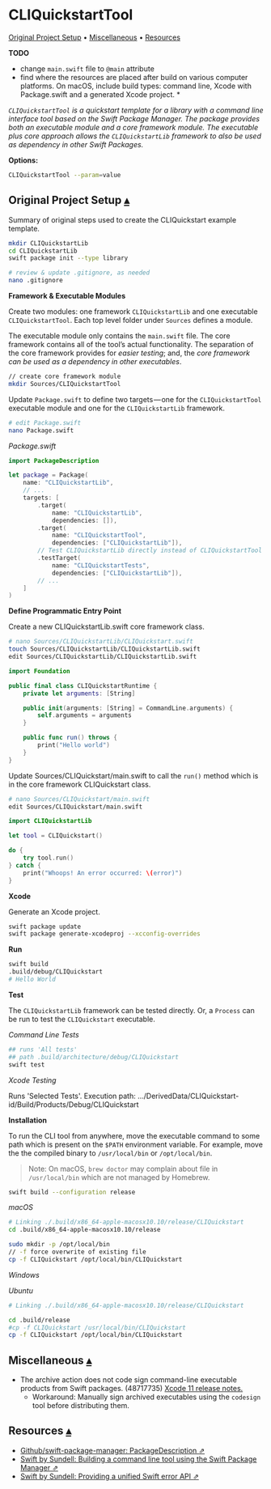 # CLIQuickstartTool

<a id="contents"></a>
[Original Project Setup](#original-project-setup-) • 
[Miscellaneous](#miscellaneous-) • 
[Resources](#resources-) 

**TODO**

* change `main.swift` file to `@main` attribute
* find where the resources are placed after build on various computer platforms. On macOS, include build types: command line, Xcode with Package.swift and a generated Xcode project.
    * 

_`CLIQuickstartTool` is a quickstart template for a library with a command line interface tool based on the Swift Package Manager.  The package provides both an executable module and a core framework module.  The executable plus core approach allows the `CLIQuickstartLib` framework to also be used as dependency in other Swift Packages._

**Options:**

```sh
CLIQuickstartTool --param=value
```

## Original Project Setup <a id="original-project-setup-"></a>[▴](#contents)

Summary of original steps used to create the CLIQuickstart example template.

``` sh
mkdir CLIQuickstartLib
cd CLIQuickstartLib
swift package init --type library

# review & update .gitignore, as needed
nano .gitignore
```

**Framework & Executable Modules**

Create two modules: one framework `CLIQuickstartLib` and one executable `CLIQuickstartTool`. Each top level folder under `Sources` defines a module.

The executable module only contains the `main.swift` file. The core framework contains all of the tool’s actual functionality.  The separation of the core framework provides for *easier testing*; and, the *core framework can be used as a dependency in other executables*.

``` sh
// create core framework module
mkdir Sources/CLIQuickstartTool
```

Update `Package.swift` to define two targets — one for the `CLIQuickstartTool` executable module and one for the `CLIQuickstartLib` framework.

``` sh
# edit Package.swift
nano Package.swift
```

_Package.swift_

``` swift
import PackageDescription

let package = Package(
    name: "CLIQuickstartLib",
    // ...
    targets: [
        .target(
            name: "CLIQuickstartLib",
            dependencies: []),
        .target(
            name: "CLIQuickstartTool",
            dependencies: ["CLIQuickstartLib"]),
        // Test CLIQuickstartLib directly instead of CLIQuickstartTool main.swift
        .testTarget(
            name: "CLIQuickstartTests",
            dependencies: ["CLIQuickstartLib"]),
        // ...
    ]
)
```

**Define Programmatic Entry Point**

Create a new CLIQuickstartLib.swift core framework class.

``` sh
# nano Sources/CLIQuickstartLib/CLIQuickstart.swift
touch Sources/CLIQuickstartLib/CLIQuickstartLib.swift
edit Sources/CLIQuickstartLib/CLIQuickstartLib.swift 
```

``` swift
import Foundation

public final class CLIQuickstartRuntime {
    private let arguments: [String]

    public init(arguments: [String] = CommandLine.arguments) { 
        self.arguments = arguments
    }

    public func run() throws {
        print("Hello world")
    }
}
```

Update Sources/CLIQuickstart/main.swift to call the `run()` method which is in the core framework CLIQuickstart class.

``` sh
# nano Sources/CLIQuickstart/main.swift
edit Sources/CLIQuickstart/main.swift
```


``` swift
import CLIQuickstartLib

let tool = CLIQuickstart()

do {
    try tool.run()
} catch {
    print("Whoops! An error occurred: \(error)")
}
```

**Xcode**

Generate an Xcode project.

``` sh
swift package update
swift package generate-xcodeproj --xcconfig-overrides
```

**Run**

``` sh
swift build
.build/debug/CLIQuickstart
# Hello World
```

**Test**

The `CLIQuickstartLib` framework can be tested directly. Or, a `Process` can be run to test the `CLIQuickstart` executable.

_Command Line Tests_


``` sh
## runs 'All tests'
## path .build/architecture/debug/CLIQuickstart
swift test
```

_Xcode Testing_

Runs 'Selected Tests'. Execution path: .../DerivedData/CLIQuickstart-id/Build/Products/Debug/CLIQuickstart

**Installation**

To run the CLI tool from anywhere, move the executable command to some path which is present on the `$PATH` environment variable. For example, move the the compiled binary to `/usr/local/bin` or `/opt/local/bin`.

> Note: On macOS, `brew doctor` may complain about file in `/usr/local/bin` which are not managed by Homebrew. 

``` sh
swift build --configuration release
```

_macOS_

``` sh
# Linking ./.build/x86_64-apple-macosx10.10/release/CLIQuickstart
cd .build/x86_64-apple-macosx10.10/release

sudo mkdir -p /opt/local/bin
// -f force overwrite of existing file
cp -f CLIQuickstart /opt/local/bin/CLIQuickstart
```

_Windows_

_Ubuntu_

``` sh
# Linking ./.build/x86_64-apple-macosx10.10/release/CLIQuickstart

cd .build/release
#cp -f CLIQuickstart /usr/local/bin/CLIQuickstart
cp -f CLIQuickstart /opt/local/bin/CLIQuickstart
```

## Miscellaneous <a id="miscellaneous-"></a>[▴](#contents)

* The archive action does not code sign command-line executable products from Swift packages. (48717735) [Xcode 11 release notes.](https://developer.apple.com/documentation/xcode_release_notes/xcode_11_release_notes)
    * Workaround: Manually sign archived executables using the `codesign` tool before distributing them.

## Resources <a id="resources-"></a>[▴](#contents)

* [Github/swift-package-manager: PackageDescription ⇗](https://github.com/apple/swift-package-manager/blob/master/Documentation/PackageDescription.md)
* [Swift by Sundell: Building a command line tool using the Swift Package Manager ⇗](https://www.swiftbysundell.com/posts/building-a-command-line-tool-using-the-swift-package-manager)
* [Swift by Sundell: Providing a unified Swift error API ⇗](https://www.swiftbysundell.com/posts/providing-a-unified-swift-error-api)
